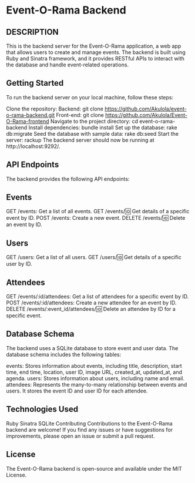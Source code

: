 # Event-O-Rama Backend
 ## DESCRIPTION ##
This is the backend server for the Event-O-Rama application, a web app that allows users to create and manage events.
The backend is built using Ruby and Sinatra framework, and it provides RESTful APIs to interact with the database and handle event-related operations.

## Getting Started ##
To run the backend server on your local machine, follow these steps:

Clone the repository:
Backend: git clone https://github.com/Akulola/event-o-rama-backend.git
Front-end: git clone https://github.com/Akulola/Event-O-Rama-frontend
Navigate to the project directory: cd event-o-rama-backend
Install dependencies: bundle install
Set up the database: rake db:migrate
Seed the database with sample data: rake db:seed
Start the server: rackup
The backend server should now be running at http://localhost:9292/.

## API Endpoints ##
The backend provides the following API endpoints:

## Events ##
GET /events: Get a list of all events.
GET /events/:id: Get details of a specific event by ID.
POST /events: Create a new event.
DELETE /events/:id: Delete an event by ID.

## Users ##
GET /users: Get a list of all users.
GET /users/:id: Get details of a specific user by ID.

## Attendees ##
GET /events/:id/attendees: Get a list of attendees for a specific event by ID.
POST /events/:id/attendees: Create a new attendee for an event by ID.
DELETE /events/:event_id/attendees/:id: Delete an attendee by ID for a specific event.

## Database Schema ##
The backend uses a SQLite database to store event and user data. The database schema includes the following tables:

events: Stores information about events, including title, description, start time, end time, location, user ID, image URL, created_at, updated_at, and agenda.
users: Stores information about users, including name and email.
attendees: Represents the many-to-many relationship between events and users. It stores the event ID and user ID for each attendee.

## Technologies Used ##
Ruby
Sinatra
SQLite
Contributing
Contributions to the Event-O-Rama backend are welcome! If you find any issues or have suggestions for improvements, please open an issue or submit a pull request.

## License ##
The Event-O-Rama backend is open-source and available under the MIT License.


